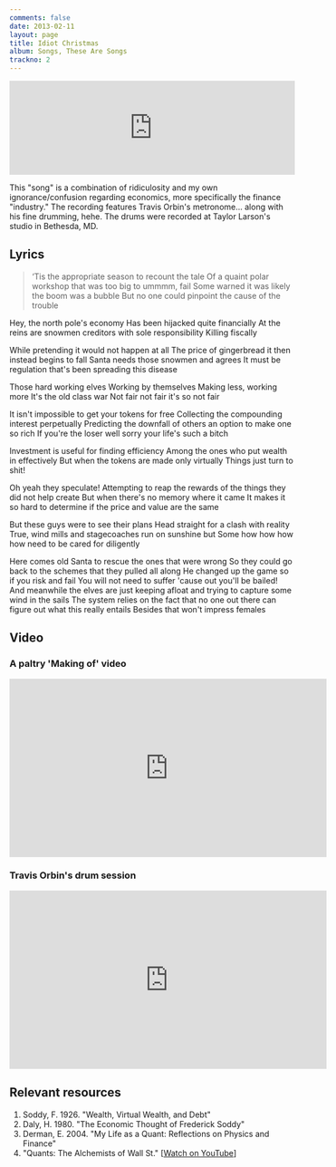 ```yaml
---
comments: false
date: 2013-02-11
layout: page
title: Idiot Christmas
album: Songs, These Are Songs
trackno: 2
---
```


<iframe width="100%" height="166" scrolling="no" frameborder="no" src="https://w.soundcloud.com/player/?url=https%3A//api.soundcloud.com/tracks/9996383&amp;color=ff5500&amp;auto_play=false&amp;hide_related=false&amp;show_comments=true&amp;show_user=true&amp;show_reposts=false"></iframe>

This "song" is a combination of ridiculosity and my own ignorance/confusion
regarding economics, more specifically the finance "industry." The recording
features Travis Orbin's metronome... along with his fine drumming, hehe. The
drums were recorded at Taylor Larson's studio in Bethesda, MD.


## Lyrics

>‘Tis the appropriate season to recount the tale
Of a quaint polar workshop that was too big to ummmm, fail
Some warned it was likely the boom was a bubble
But no one could pinpoint the cause of the trouble
>
Hey, the north pole's economy
Has been hijacked quite financially
At the reins are snowmen creditors with sole responsibility
Killing fiscally
>
While pretending it would not happen at all
The price of gingerbread it then instead begins to fall
Santa needs those snowmen and agrees
It must be regulation that's been spreading this disease
>
Those hard working elves
Working by themselves
Making less, working more
It's the old class war
Not fair not fair it's so not fair
>
It isn't impossible to get your tokens for free
Collecting the compounding interest perpetually
Predicting the downfall of others an option to make one so rich
If you're the loser well sorry your life's such a bitch
>
Investment is useful for finding efficiency
Among the ones who put wealth in effectively
But when the tokens are made only virtually
Things just turn to shit!
>
Oh yeah they speculate!
Attempting to reap the rewards of the things they did not help create
But when there's no memory where it came
It makes it so hard to determine if the price and value are the same
>
But these guys were to see their plans
Head straight for a clash with reality
True, wind mills and stagecoaches run on sunshine but
Some how how how how need to be cared for diligently
>
Here comes old Santa to rescue the ones that were wrong
So they could go back to the schemes that they pulled all along
He changed up the game so if you risk and fail
You will not need to suffer 'cause out you'll be bailed!
And meanwhile the elves are just keeping afloat and trying to capture some wind in the sails
The system relies on the fact that no one out there can figure out what this really entails
Besides that won't impress females


## Video

### A paltry 'Making of' video

<iframe width="560" height="315" src="https://www.youtube.com/embed/yzHIPG2VPoc" frameborder="0" allowfullscreen></iframe>


### Travis Orbin's drum session

<iframe width="560" height="315" src="https://www.youtube.com/embed/_h7el40iZl8" frameborder="0" allowfullscreen></iframe>


## Relevant resources

1. Soddy, F. 1926. "Wealth, Virtual Wealth, and Debt"
2. Daly, H. 1980. "The Economic Thought of Frederick Soddy"
3. Derman, E. 2004. "My Life as a Quant: Reflections on Physics and Finance"
4. "Quants: The Alchemists of Wall St." [[Watch on YouTube](http://youtube.com/watch?v=ed2FWNWwE3I)]
